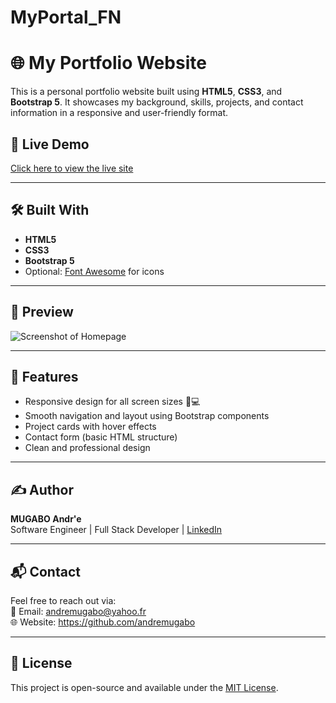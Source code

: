 # MyPortal_FN
# 🌐 My Portfolio Website

This is a personal portfolio website built using **HTML5**, **CSS3**, and **Bootstrap 5**. It showcases my background, skills, projects, and contact information in a responsive and user-friendly format.

## 🚀 Live Demo

[Click here to view the live site](https://your-username.github.io/portfolio-website/)  



---

## 🛠️ Built With

- **HTML5**
- **CSS3**
- **Bootstrap 5**
- Optional: [Font Awesome](https://fontawesome.com/) for icons

---

## 📸 Preview

![Screenshot of Homepage](assets/images/portfolio-preview.png)

---

## 🧠 Features

- Responsive design for all screen sizes 📱💻
- Smooth navigation and layout using Bootstrap components
- Project cards with hover effects
- Contact form (basic HTML structure)
- Clean and professional design

---

## ✍️ Author

**MUGABO Andr\'e**  
Software Engineer | Full Stack Developer | [LinkedIn](www.linkedin.com/in/mugabo-andré-9a1a0774)

---

## 📬 Contact

Feel free to reach out via:  
📧 Email: andremugabo@yahoo.fr  
🌐 Website: https://github.com/andremugabo

---

## 📜 License

This project is open-source and available under the [MIT License](LICENSE).



